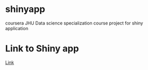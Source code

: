 # shinyapp
coursera JHU Data science specialization course project for shiny application

# Link to Shiny app
[Link](https://kdboss.shinyapps.io/exposimulation/)

